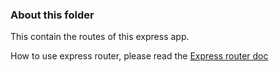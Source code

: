### About this folder

This contain the routes of this express app.

How to use express router, please read the [Express router doc](https://expressjs.com/en/guide/routing.html)

